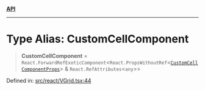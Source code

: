 [**API**](../../API.md)

***

# Type Alias: CustomCellComponent

> **CustomCellComponent** = `React.ForwardRefExoticComponent`\<`React.PropsWithoutRef`\<[`CustomCellComponentProps`](../interfaces/CustomCellComponentProps.md)\> & `React.RefAttributes`\<`any`\>\>

Defined in: [src/react/VGrid.tsx:44](https://github.com/inokawa/virtua/blob/cb302e3f486df2598a08c73194aca97575ded23a/src/react/VGrid.tsx#L44)

